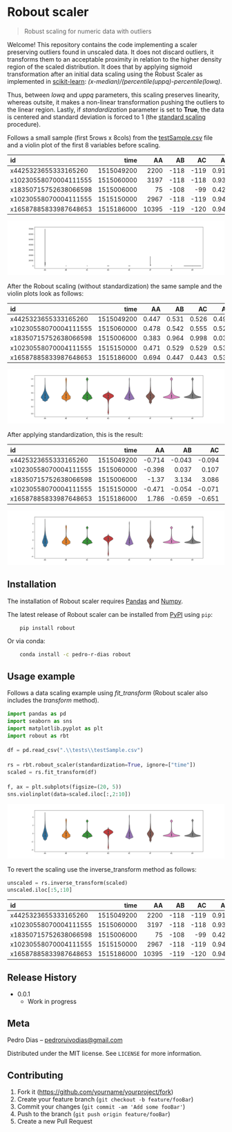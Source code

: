 # Robout scaler

> Robust scaling for numeric data with outliers

Welcome! This repository contains the code implementing a scaler preserving outliers 
found in unscaled data. It does not discard outliers, it transforms them to an 
acceptable proximity in relation to the higher density region of the scaled distribution. 
It does that by applying sigmoid transformation after an initial data scaling using the 
Robust Scaler as implemented in [scikit-learn](https://scikit-learn.org/stable/modules/generated/sklearn.preprocessing.RobustScaler.html): 
*(x-median)/(percentile(uppq)-percentile(lowq)*.
 
Thus, between *lowq* and *uppq* parameters, this scaling preserves linearity, whereas outsite, 
it makes a non-linear transformation pushing the outliers to the linear region. Lastly, if 
*standardization* parameter is set to **True**, the data is centered and standard deviation is 
forced to 1 (the [standard scaling](https://scikit-learn.org/stable/modules/generated/sklearn.preprocessing.StandardScaler.html) procedure).

Follows a small sample (first 5rows x 8cols) from the [testSample.csv](./tests/testSample.csv) file and a 
violin plot of the first 8 variables before scaling.

| id                    |       time |    AA |   AB |   AC |    AD |       AE |   AF |   AG |    AH |
|:----------------------|-----------:|------:|-----:|-----:|------:|---------:|-----:|-----:|------:|
| x4425323655333165260  | 1515049200 |  2200 | -118 | -119 | 0.917 | 0.006693 |  845 |    1 | 0.001 |
| x10230558070004111555 | 1515060000 |  3197 | -118 | -118 | 0.938 | 0.026903 | 1352 |    2 | 0.002 |
| x18350715752638066598 | 1515006000 |    75 | -108 |  -99 | 0.427 | 0.033111 |  149 |  417 | 0.125 |
| x10230558070004111555 | 1515150000 |  2967 | -118 | -119 | 0.944 | 0.021121 | 1420 |    1 | 0.001 |
| x16587885833987648653 | 1515186000 | 10395 | -119 | -120 | 0.944 | 0.069466 | 1943 |    0 | 0     |


![Violin plots of scaled test data](./resources/fig1.png)


After the Robout scaling (without standardization) the same sample and the violin plots look as follows:

| id                    |       time |    AA |    AB |    AC |    AD |    AE |    AF |    AG |    AH |
|:----------------------|-----------:|------:|------:|------:|------:|------:|------:|------:|------:|
| x4425323655333165260  | 1515049200 | 0.447 | 0.531 | 0.526 | 0.492 | 0.427 | 0.421 | 0.5   | 0.515 |
| x10230558070004111555 | 1515060000 | 0.478 | 0.542 | 0.555 | 0.529 | 0.474 | 0.495 | 0.531 | 0.538 |
| x18350715752638066598 | 1515006000 | 0.383 | 0.964 | 0.998 | 0.032 | 0.489 | 0.325 | 1     | 1     |
| x10230558070004111555 | 1515150000 | 0.471 | 0.529 | 0.529 | 0.539 | 0.461 | 0.505 | 0.5   | 0.505 |
| x16587885833987648653 | 1515186000 | 0.694 | 0.447 | 0.443 | 0.538 | 0.574 | 0.581 | 0.469 | 0.474 |


![Violin plots of scaled test data](./resources/fig2.png)

After applying standardization, this is the result:

| id                    |       time |     AA |     AB |     AC |     AD |     AE |     AF |     AG |     AH |
|:----------------------|-----------:|-------:|-------:|-------:|-------:|-------:|-------:|-------:|-------:|
| x4425323655333165260  | 1515049200 | -0.714 | -0.043 | -0.094 |  0.21  | -0.919 | -0.797 | -0.332 | -0.267 |
| x10230558070004111555 | 1515060000 | -0.398 |  0.037 |  0.107 |  0.5   | -0.496 | -0.117 | -0.12  | -0.102 |
| x18350715752638066598 | 1515006000 | -1.37  |  3.134 |  3.086 | -3.428 | -0.364 | -1.675 |  3.067 |  3.235 |
| x10230558070004111555 | 1515150000 | -0.471 | -0.054 | -0.071 |  0.585 | -0.618 | -0.026 | -0.332 | -0.334 |
| x16587885833987648653 | 1515186000 |  1.786 | -0.659 | -0.651 |  0.574 |  0.401 |  0.675 | -0.544 | -0.562 |


![Violin plots of scaled and standardized test data](./resources/fig3.png)


## Installation

The installation of Robout scaler requires [Pandas](https://pandas.pydata.org/pandas-docs/stable/getting_started/install.html) and [Numpy](https://numpy.org/install/).

The latest release of Robout scaler can be installed from [PyPI](https://pypi.org/project/robout/0.0.1/) using ``pip``:

```sh
    pip install robout
```

Or via conda:

```sh
    conda install -c pedro-r-dias robout
```


## Usage example

Follows a data scaling example using *fit_transform* (Robout scaler also includes the *transform* method). 

```python
import pandas as pd
import seaborn as sns
import matplotlib.pyplot as plt
import robout as rbt

df = pd.read_csv(".\\tests\\testSample.csv")

rs = rbt.robout_scaler(standardization=True, ignore=["time"])
scaled = rs.fit_transform(df)

f, ax = plt.subplots(figsize=(20, 5))
sns.violinplot(data=scaled.iloc[:,2:10])
```

![Violin plots of scaled and standardized test data](./resources/fig3.png)

To revert the scaling use the inverse_transform method as follows:

```python
unscaled = rs.inverse_transform(scaled)
unscaled.iloc[:5,:10]
```

| id                    |       time |    AA |   AB |   AC |    AD |       AE |   AF |   AG |     AH |
|:----------------------|-----------:|------:|-----:|-----:|------:|---------:|-----:|-----:|-------:|
| x4425323655333165260  | 1515049200 |  2200 | -118 | -119 | 0.917 | 0.006693 |  845 |    1 |  0.001 |
| x10230558070004111555 | 1515060000 |  3197 | -118 | -118 | 0.938 | 0.026903 | 1352 |    2 |  0.002 |
| x18350715752638066598 | 1515006000 |    75 | -108 |  -99 | 0.427 | 0.033111 |  149 |   92 |  0.125 |
| x10230558070004111555 | 1515150000 |  2967 | -118 | -119 | 0.944 | 0.021121 | 1420 |    1 |  0.001 |
| x16587885833987648653 | 1515186000 | 10395 | -119 | -120 | 0.944 | 0.069466 | 1943 |    0 | -0     |



## Release History

* 0.0.1
    * Work in progress

## Meta

Pedro Dias – pedroruivodias@gmail.com

Distributed under the MIT license. See ``LICENSE`` for more information.


## Contributing

1. Fork it (<https://github.com/yourname/yourproject/fork>)
2. Create your feature branch (`git checkout -b feature/fooBar`)
3. Commit your changes (`git commit -am 'Add some fooBar'`)
4. Push to the branch (`git push origin feature/fooBar`)
5. Create a new Pull Request
